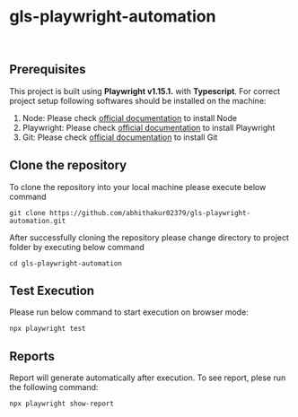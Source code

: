 # gls-playwright-automation

<br>
<h2> Prerequisites </h2>
This project is built using <b>Playwright v1.15.1.</b> with <b>Typescript</b>. For correct project setup following softwares should be installed on the machine:

1. Node:
Please check [official documentation](https://nodejs.org/en/download/package-manager) to install Node
2. Playwright:
Please check [official documentation](https://playwright.dev/docs/intro#installing-playwright) to install Playwright
3. Git:
Please check [official documentation](https://git-scm.com/book/en/v2/Getting-Started-Installing-Git) to install Git

<h2> Clone the repository </h2>
<p>To clone the repository into your local machine please execute below command</p>

```console
git clone https://github.com/abhithakur02379/gls-playwright-automation.git
```
<p>After successfully cloning the repository please change directory to project folder by executing below command</p>

```console
cd gls-playwright-automation
```
<h2> Test Execution </h2>
Please run below command to start execution on browser mode:

```console
npx playwright test
```
<h2> Reports </h2>
<p> Report will generate automatically after execution. To see report, plese run the following command: </p>

```console
npx playwright show-report
```